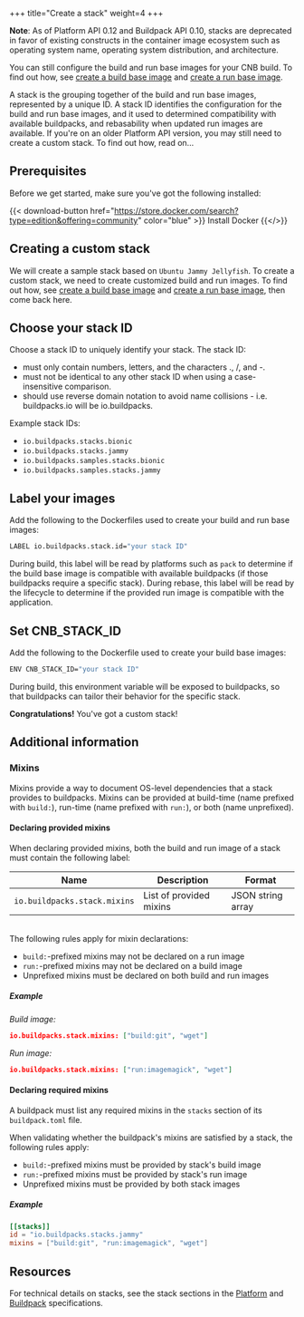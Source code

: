 +++
title="Create a stack"
weight=4
+++

**Note**: As of Platform API 0.12 and Buildpack API 0.10, stacks are deprecated in favor of existing constructs in the container image ecosystem such as operating system name, operating system distribution, and architecture.

You can still configure the build and run base images for your CNB build.
To find out how, see [create a build base image](/docs/operator-guide/create-build-base/) and [create a run base image](/docs/operator-guide/create-run-base/).

A stack is the grouping together of the build and run base images, represented by a unique ID.
A stack ID identifies the configuration for the build and run base images, and it used to determined compatibility with available buildpacks, and rebasability when updated run images are available.
If you're on an older Platform API version, you may still need to create a custom stack.
To find out how, read on...

<!--more-->

## Prerequisites

Before we get started, make sure you've got the following installed: 

{{< download-button href="https://store.docker.com/search?type=edition&offering=community" color="blue" >}} Install Docker {{</>}}

## Creating a custom stack

We will create a sample stack based on `Ubuntu Jammy Jellyfish`. To create a custom stack, we need to create customized build and run images.
To find out how, see [create a build base image](/docs/operator-guide/create-build-base/) and [create a run base image](/docs/operator-guide/create-run-base/), then come back here.

## Choose your stack ID

Choose a stack ID to uniquely identify your stack. The stack ID:
  * must only contain numbers, letters, and the characters ., /, and -.
  * must not be identical to any other stack ID when using a case-insensitive comparison.
  * should use reverse domain notation to avoid name collisions - i.e. buildpacks.io will be io.buildpacks.

Example stack IDs:
  * `io.buildpacks.stacks.bionic`
  * `io.buildpacks.stacks.jammy`
  * `io.buildpacks.samples.stacks.bionic`
  * `io.buildpacks.samples.stacks.jammy`

## Label your images

Add the following to the Dockerfiles used to create your build and run base images:

```bash
LABEL io.buildpacks.stack.id="your stack ID"
```

During build, this label will be read by platforms such as `pack` to determine if the build base image is compatible with available buildpacks (if those buildpacks require a specific stack).
During rebase, this label will be read by the lifecycle to determine if the provided run image is compatible with the application.

## Set CNB_STACK_ID

Add the following to the Dockerfile used to create your build base images:

```bash
ENV CNB_STACK_ID="your stack ID"
```

During build, this environment variable will be exposed to buildpacks, so that buildpacks can tailor their behavior for the specific stack.

**Congratulations!** You've got a custom stack!

## Additional information

### Mixins

Mixins provide a way to document OS-level dependencies that a stack provides to buildpacks.
Mixins can be provided at build-time (name prefixed with `build:`), run-time (name prefixed with `run:`), or both (name unprefixed).

#### Declaring provided mixins

When declaring provided mixins, both the build and run image of a stack must contain the following label:

| Name                         | Description             | Format            |
|------------------------------|-------------------------|-------------------|
| `io.buildpacks.stack.mixins` | List of provided mixins | JSON string array |

\
The following rules apply for mixin declarations:

 - `build:`-prefixed mixins may not be declared on a run image
 - `run:`-prefixed mixins may not be declared on a build image
 - Unprefixed mixins must be declared on both build and run images

##### Example

_Build image:_
```json
io.buildpacks.stack.mixins: ["build:git", "wget"]
```

_Run image:_
```json
io.buildpacks.stack.mixins: ["run:imagemagick", "wget"]
```

#### Declaring required mixins

A buildpack must list any required mixins in the `stacks` section of its `buildpack.toml` file.

When validating whether the buildpack's mixins are satisfied by a stack, the following rules apply:

- `build:`-prefixed mixins must be provided by stack's build image
- `run:`-prefixed mixins must be provided by stack's run image
- Unprefixed mixins must be provided by both stack images

##### Example

```toml
[[stacks]]
id = "io.buildpacks.stacks.jammy"
mixins = ["build:git", "run:imagemagick", "wget"]
```

## Resources

For technical details on stacks, see the stack sections in the [Platform](https://github.com/buildpacks/spec/blob/main/platform.md#iobuildpacksstack-labels)
and [Buildpack](https://github.com/buildpacks/spec/blob/main/buildpack.md#buildpacktoml-toml-stacks-array) specifications.

[stack]: /docs/concepts/components/stack/
[builder]: /docs/concepts/components/builder/
[samples]: https://github.com/buildpacks/samples
